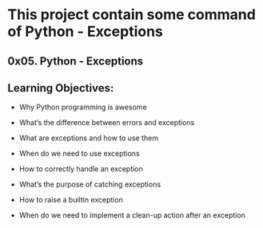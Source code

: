 # This project contain some command of Python - Exceptions

## 0x05. Python - Exceptions

## Learning Objectives:

- Why Python programming is awesome

- What’s the difference between errors and exceptions

- What are exceptions and how to use them

- When do we need to use exceptions

- How to correctly handle an exception

- What’s the purpose of catching exceptions

- How to raise a builtin exception

- When do we need to implement a clean-up action after an exception

